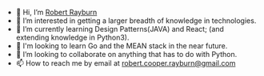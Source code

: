 - 👋 Hi, I’m [Robert Rayburn](@R-Rayburn)
- 👀 I’m interested in getting a larger breadth of knowledge in technologies.
- 🌱 I’m currently learning Design Patterns(JAVA) and React; (and extending knowledge in Python3).
- :telescope: I'm looking to learn Go and the MEAN stack in the near future.
- 💞️ I’m looking to collaborate on anything that has to do with Python.
- 📫 How to reach me by email at robert.cooper.rayburn@gmail.com

<!---
R-Rayburn/R-Rayburn is a ✨ special ✨ repository because its `README.md` (this file) appears on your GitHub profile.
You can click the Preview link to take a look at your changes.
--->
